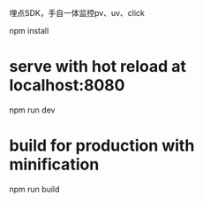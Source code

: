 埋点SDK，手自一体监控pv、uv、click

npm install

# serve with hot reload at localhost:8080
npm run dev

# build for production with minification
npm run build

